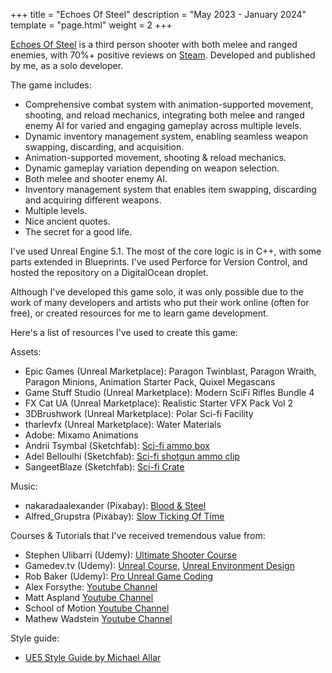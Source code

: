 +++
title = "Echoes Of Steel"
description = "May 2023 - January 2024" 
template = "page.html"
weight = 2 
+++

[Echoes Of Steel](https://store.steampowered.com/app/2580010/Echoes_Of_Steel/) is a third person shooter with both melee and ranged enemies, with 70%+ positive reviews on [Steam](https://store.steampowered.com/app/2580010/Echoes_Of_Steel/). Developed and published by me, as a solo developer. 

The game includes:
- Comprehensive combat system with animation-supported movement, shooting, and reload mechanics, integrating both melee and ranged enemy AI for varied and engaging gameplay across multiple levels.
- Dynamic inventory management system, enabling seamless weapon swapping, discarding, and acquisition.
- Animation-supported movement, shooting & reload mechanics.
- Dynamic gameplay variation depending on weapon selection.
- Both melee and shooter enemy AI. 
- Inventory management system that enables item swapping, discarding and acquiring different weapons. 
- Multiple levels. 
- Nice ancient quotes. 
- The secret for a good life.

<!-- more --> 

I've used Unreal Engine 5.1. The most of the core logic is in C++, with some parts extended in Blueprints. I've used Perforce for Version Control, and hosted the repository on a DigitalOcean droplet.

Although I've developed this game solo, it was only possible due to the work of many developers and artists who put their work online (often for free), or created resources for me to learn game development. 

Here's a list of resources I've used to create this game:

Assets:
- Epic Games (Unreal Marketplace): Paragon Twinblast, Paragon Wraith, Paragon Minions, Animation Starter Pack, Quixel Megascans
- Game Stuff Studio (Unreal Marketplace): Modern SciFi Rifles Bundle 4
- FX Cat UA (Unreal Marketplace): Realistic Starter VFX Pack Vol 2
- 3DBrushwork (Unreal Marketplace): Polar Sci-fi Facility 
- tharlevfx  (Unreal Marketplace): Water Materials
- Adobe: Mixamo Animations
- Andrii Tsymbal (Sketchfab): [Sci-fi ammo box](https://skfb.ly/6Upyr)
- Adel Belloulhi (Sketchfab): [Sci-fi shotgun ammo clip](https://skfb.ly/oH6PY)
- SangeetBlaze (Sketchfab): [Sci-fi Crate](https://skfb.ly/6X79s)

Music:
- nakaradaalexander (Pixabay): [Blood & Steel](https://pixabay.com/music/rock-blood-amp-steel-138990/)
- Alfred_Grupstra (Pixabay): [Slow Ticking Of Time](https://pixabay.com/music/ambient-the-slow-ticking-of-time-epic-drum-version-110604/)

Courses & Tutorials that I've received tremendous value from:
- Stephen Ulibarri (Udemy): [Ultimate Shooter Course](https://www.udemy.com/course/unreal-engine-the-ultimate-shooter-course/)
- Gamedev.tv (Udemy): [Unreal Course](https://www.udemy.com/course/unrealcourse/), [Unreal Environment Design](https://www.udemy.com/course/unreal-environment-design/)
- Rob Baker (Udemy): [Pro Unreal Game Coding](https://www.udemy.com/course/pro-unreal-engine-game-coding/)
- Alex Forsythe: [Youtube Channel](https://www.youtube.com/@AlexForsythe)
- Matt Aspland [Youtube Channel](https://www.youtube.com/@MattAspland)
- School of Motion [Youtube Channel](https://www.youtube.com/@schoolofmotion)
- Mathew Wadstein [Youtube Channel](https://www.youtube.com/@MathewWadsteinTutorials)

Style guide:
- [UE5 Style Guide by Michael Allar](https://github.com/Allar/ue5-style-guide)

